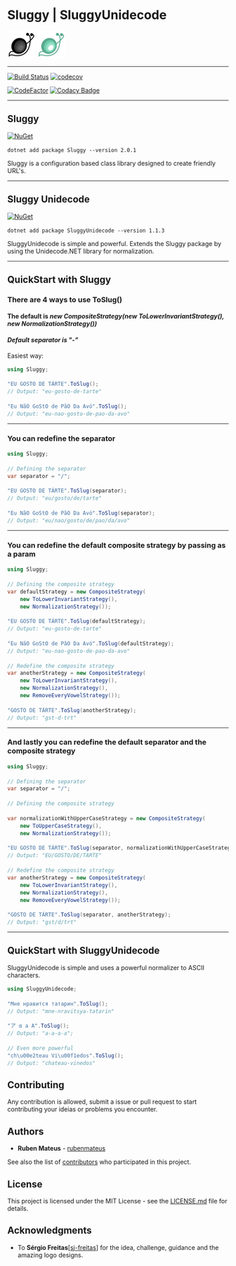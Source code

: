 # Sluggy | SluggyUnidecode

![sluggy](https://raw.githubusercontent.com/RubenMateus/sluggy/master/sluggy.png)
![sluggyUnidecode](https://raw.githubusercontent.com/RubenMateus/sluggy/master/sluggyUnidecode.png)

---

[![Build Status](https://travis-ci.org/RubenMateus/sluggy.svg?branch=master)](https://travis-ci.org/RubenMateus/sluggy)
[![codecov](https://codecov.io/gh/RubenMateus/sluggy/branch/master/graph/badge.svg)](https://codecov.io/gh/RubenMateus/sluggy)

[![CodeFactor](https://www.codefactor.io/repository/github/rubenmateus/sluggy/badge)](https://www.codefactor.io/repository/github/rubenmateus/sluggy)
[![Codacy Badge](https://api.codacy.com/project/badge/Grade/5bef1cba89334d849c478b18d4c54a04)](https://www.codacy.com/app/RubenMateus/sluggy?utm_source=github.com&amp;utm_medium=referral&amp;utm_content=RubenMateus/sluggy&amp;utm_campaign=Badge_Grade)

---

## Sluggy

[![NuGet](https://img.shields.io/nuget/v/Sluggy.svg)](https://www.nuget.org/packages/Sluggy/)

`dotnet add package Sluggy --version 2.0.1`

Sluggy is a configuration based class library designed to create friendly URL's.

---

## Sluggy Unidecode

[![NuGet](https://img.shields.io/nuget/v/SluggyUnidecode.svg)](https://www.nuget.org/packages/SluggyUnidecode/)

`dotnet add package SluggyUnidecode --version 1.1.3`

SluggyUnidecode is simple and powerful.
Extends the Sluggy package by using the Unidecode.NET library for normalization.

---

## QuickStart with Sluggy

### **There are 4 ways to use ToSlug()**

#### The default is *new CompositeStrategy(new ToLowerInvariantStrategy(), new NormalizationStrategy())*

#### *Default separator is "-"*

Easiest way:

``` csharp
using Sluggy;

"EU GOSTO DE TÁRTE".ToSlug();
// Output: "eu-gosto-de-tarte"

"Eu NãO GoStO de PãO Da Avó".ToSlug();
// Output: "eu-nao-gosto-de-pao-da-avo"
```

---

### You can redefine the separator

``` csharp
using Sluggy;

// Defining the separator
var separator = "/";

"EU GOSTO DE TÁRTE".ToSlug(separator);
// Output: "eu/gosto/de/tarte"

"Eu NãO GoStO de PãO Da Avó".ToSlug(separator);
// Output: "eu/nao/gosto/de/pao/da/avo"
```

---

### You can redefine the default composite strategy by passing as a param

``` csharp
using Sluggy;

// Defining the composite strategy
var defaultStrategy = new CompositeStrategy(
    new ToLowerInvariantStrategy(),
    new NormalizationStrategy());

"EU GOSTO DE TÁRTE".ToSlug(defaultStrategy);
// Output: "eu-gosto-de-tarte"

"Eu NãO GoStO de PãO Da Avó".ToSlug(defaultStrategy);
// Output: "eu-nao-gosto-de-pao-da-avo"

// Redefine the composite strategy
var anotherStrategy = new CompositeStrategy(
    new ToLowerInvariantStrategy(),
    new NormalizationStrategy(),
    new RemoveEveryVowelStrategy());

"GOSTO DE TÁRTE".ToSlug(anotherStrategy);
// Output: "gst-d-trt"
```

---

### And lastly you can redefine the default separator and the composite strategy

``` csharp
using Sluggy;

// Defining the separator
var separator = "/";

// Defining the composite strategy

var normalizationWithUpperCaseStrategy = new CompositeStrategy(
    new ToUpperCaseStrategy(),
    new NormalizationStrategy());

"EU GOSTO DE TÁRTE".ToSlug(separator, normalizationWithUpperCaseStrategy);
// Output: "EU/GOSTO/DE/TARTE"

// Redefine the composite strategy
var anotherStrategy = new CompositeStrategy(
    new ToLowerInvariantStrategy(),
    new NormalizationStrategy(),
    new RemoveEveryVowelStrategy());

"GOSTO DE TÁRTE".ToSlug(separator, anotherStrategy);
// Output: "gst/d/trt"
```

---

## QuickStart with SluggyUnidecode

SluggyUnidecode is simple and uses a powerful normalizer to ASCII characters.

``` csharp
using SluggyUnidecode;

"Мне нравится татарин".ToSlug();
// Output: "mne-nravitsya-tatarin"

"ア α a A".ToSlug();
// Output: "a-a-a-a";

// Even more powerful
"ch\u00e2teau Vi\u00f1edos".ToSlug();
// Output: "chateau-vinedos"
```

## Contributing

Any contribution is allowed, submit a issue or pull request
to start contributing your ideias or problems you encounter.

## Authors

- **Ruben Mateus** - [rubenmateus](https://github.com/rubenmateus)

See also the list of [contributors](https://github.com/rubenmateus/sluggy/graphs/contributors)
 who participated in this project.

## License

This project is licensed under the MIT License -
see the [LICENSE.md](LICENSE.md) file for details.

## Acknowledgments

- To **Sérgio Freitas**[[sj-freitas](https://github.com/sj-freitas)]
  for the idea, challenge, guidance and the amazing logo designs.